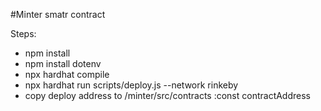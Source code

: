 #Minter smatr contract



Steps:

- npm install
- npm install dotenv
- npx hardhat compile
- npx hardhat run scripts/deploy.js --network rinkeby
- copy deploy address to /minter/src/contracts  :const contractAddress

